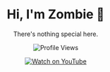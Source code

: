<div align="center">

# Hi, I'm Zombie 👋
There's nothing special here.

![Profile Views](https://komarev.com/ghpvc/?username=Sociopath&color=blue)

[![Watch on YouTube](https://img.youtube.com/vi/hmdzniMJOZs/0.jpg)](https://www.youtube.com/watch?v=hmdzniMJOZs)

</div>
